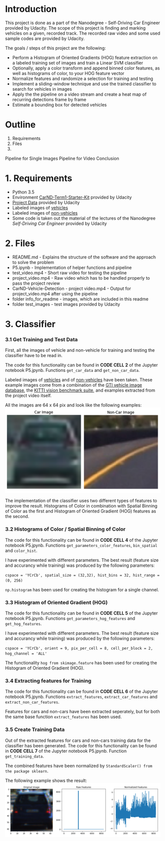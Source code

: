 # Introduction

This project is done as a part of the Nanodegree - Self-Driving Car Engineer provided by Udacity. The scope of this project is finding and marking vehicles on a given, recorded track. The recorded raw video and some used sample codes are provided by Udacity.

The goals / steps of this project are the following:

- Perform a Histogram of Oriented Gradients (HOG) feature extraction on a labeled training set of images and train a Linear SVM classifier
- Optionally, apply a color transform and append binned color features, as well as histograms of color, to your HOG feature vector
- Normalize features and randomize a selection for training and testing
- Implement a sliding-window technique and use the trained classifier to search for vehicles in images
- Apply the the pipeline on a video stream and create a heat map of recurring detections frame by frame 
- Estimate a bounding box for detected vehicles

# Outline
1. Requirements
2. Files
3. 
Pipeline for Single Images
Pipeline for Video
Conclusion

# 1. Requirements
- Python 3.5
- Environment [CarND-Term1-Starter-Kit](https://github.com/udacity/CarND-Term1-Starter-Kit/blob/master/README.md) provided by Udacity
- [Project Data](https://github.com/udacity/CarND-Vehicle-Detection) provided by Udacity
- Labeled images of [vehicles](https://s3.amazonaws.com/udacity-sdc/Vehicle_Tracking/vehicles.zip)
- Labeled images of [non-vehicles](https://s3.amazonaws.com/udacity-sdc/Vehicle_Tracking/non-vehicles.zip)
- Some code is taken out the material of the lectures of the Nanodegree *Self-Driving Car Engineer* provided by Udacity

# 2. Files
- README.md - Explains the structure of the software and the approach to solve the problem
- P5.ipynb - Implementation of helper functions and pipeline
- test_video.mp4 - Short raw video for testing the pipeline
- project_video.mp4 - Raw video which has to be handled properly to pass the project review
- CarND-Vehicle-Detection - project video.mp4 - Output for project_video.mp4 after using the pipeline
- folder info_for_readme - images, which are included in this readme
- folder test_images - test images provided by Udacity

# 3. Classifier
### 3.1 Get Training and Test Data
First, all the images of vehicle and non-vehicle for training and testing the classifier have to be read in. 

The code for this functionality can be found in **CODE CELL 2** of the Jupyter notebook P5.jpynb.
Functions `get_car_data` and `get_non_car_data`.

Labeled images of [vehicles](https://s3.amazonaws.com/udacity-sdc/Vehicle_Tracking/vehicles.zip) and of [non-vehicles](https://s3.amazonaws.com/udacity-sdc/Vehicle_Tracking/non-vehicles.zip) have been taken. These example images come from a combination of the [GTI vehicle image database](http://www.gti.ssr.upm.es/data/Vehicle_database.html), the [KITTI vision benchmark suite](http://www.cvlibs.net/datasets/kitti/), and examples extracted from the project video itself.

All the images are 64 x 64 pix and look like the following examples:
![car_non_car](https://github.com/gada1982/CarND-Vehicle-Detection/blob/master/info_for_readme/car_non_car.png)

The implementation of the classifier uses two different types of features to improve the result. Histograms of Color in combination with Spatial Binning of Color as the first and Histogram of Oriented Gradient (HOG) features as the second.

### 3.2 Histograms of Color / Spatial Binning of Color
The code for this functionality can be found in **CODE CELL 4** of the Jupyter notebook P5.jpynb.
Functions `get_parameters_color_features`, `bin_spatial` and `color_hist`.

I have experimented with different parameters. The best result (feature size and accurancy while training) was produced by the following parameters: 

`cspace = 'YCrCb', spatial_size = (32,32), hist_bins = 32, hist_range = (0, 256)`

`np.histogram` has been used for creating the histogram for a single channel.

### 3.3 Histogram of Oriented Gradient (HOG)
The code for this functionality can be found in **CODE CELL 5** of the Jupyter notebook P5.jpynb.
Functions `get_parameters_hog_features` and `get_hog_features`.

I have experimented with different parameters. The best result (feature size and accurancy while training) was produced by the following parameters: 

`cspace = 'YCrCb', orient = 9, pix_per_cell = 8, cell_per_block = 2, hog_channel = 'ALL'`

The functionality `hog from skimage.feature` has been used for creating the Histogram of Oriented Gradient (HOG).

### 3.4 Extracting features for Training
The code for this functionality can be found in **CODE CELL 6** of the Jupyter notebook P5.jpynb.
Functions `extract_features`,  `extract_car_features` and `extract_non_car_features`.

Features for cars and non-cars have been extracted seperately, but for both the same base function `extract_features` has been used.

### 3.5 Create Training Data
Out of the extracted features for cars and non-cars training data for the classifier has been generated. The code for this functionality can be found in **CODE CELL 7** of the Jupyter notebook P5.jpynb.
Function `get_training_data`.

The combined features have been normalized by `StandardScaler() from the package sklearn`.

The following example shows the result:
![normalize](https://github.com/gada1982/CarND-Vehicle-Detection/blob/master/info_for_readme/histogramm.png)








